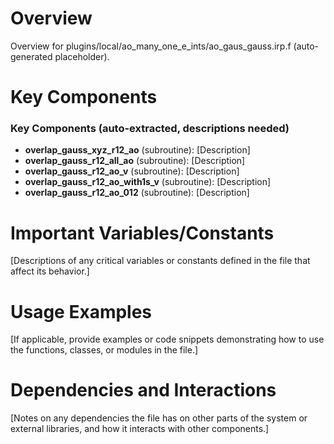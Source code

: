 # Overview

Overview for plugins/local/ao_many_one_e_ints/ao_gaus_gauss.irp.f (auto-generated placeholder).

# Key Components

### Key Components (auto-extracted, descriptions needed)
- **overlap_gauss_xyz_r12_ao** (subroutine): [Description]
- **overlap_gauss_r12_all_ao** (subroutine): [Description]
- **overlap_gauss_r12_ao_v** (subroutine): [Description]
- **overlap_gauss_r12_ao_with1s_v** (subroutine): [Description]
- **overlap_gauss_r12_ao_012** (subroutine): [Description]

# Important Variables/Constants

[Descriptions of any critical variables or constants defined in the file that affect its behavior.]

# Usage Examples

[If applicable, provide examples or code snippets demonstrating how to use the functions, classes, or modules in the file.]

# Dependencies and Interactions

[Notes on any dependencies the file has on other parts of the system or external libraries, and how it interacts with other components.]

